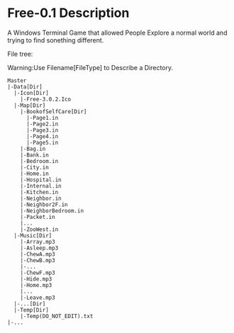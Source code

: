# Free-0.1 Description
A Windows Terminal Game that allowed People Explore a normal world and trying to find sonething different.

File tree:

Warning:Use Filename[FileType] to Describe a Directory.
```
Master
|-Data[Dir]
  |-Icon[Dir]
    |-Free-3.0.2.Ico
  |-Map[Dir]
    |-BookofSelfCare[Dir]
      |-Page1.in
      |-Page2.in
      |-Page3.in
      |-Page4.in
      |-Page5.in
    |-Bag.in
    |-Bank.in
    |-Bedroom.in
    |-City.in
    |-Home.in
    |-Hospital.in
    |-Internal.in
    |-Kitchen.in
    |-Neighbor.in
    |-Neighbor2F.in
    |-NeighborBedroom.in
    |-Packet.in
    |...
    |-ZooWest.in
  |-Music[Dir]
    |-Array.mp3
    |-Asleep.mp3
    |-ChewA.mp3
    |-ChewB.mp3
    |-...
    |-ChewF.mp3
    |-Hide.mp3
    |-Home.mp3
    |...
    |-Leave.mp3
  |-...[Dir]
  |-Temp[Dir]
    |-Temp(DO_NOT_EDIT).txt
|-...
 ```
